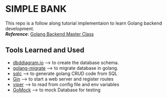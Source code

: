 # SIMPLE BANK

This repo is a follow along tutorial implementaion to learn Golang backend development.  
**_Reference_**: [Golang Backend Master Class](https://www.youtube.com/playlist?list=PLy_6D98if3ULEtXtNSY_2qN21VCKgoQAE)

## Tools Learned and Used

- [dbddiagram.io](https://dbdiagram.io/home) --> to create the database schema.
- [golang-migrate](https://github.com/golang-migrate/migrate) --> to migrate database in golang.
- [sqlc](https://sqlc.dev/) --> to generate golang CRUD code from SQL
- [Gin](https://github.com/gin-gonic/gin) --> to start a web server and register routes
- [viper](https://github.com/spf13/viper) --> to read from config file and env variables
- [GoMock](https://github.com/golang/mock) --> to mock Database for testing
